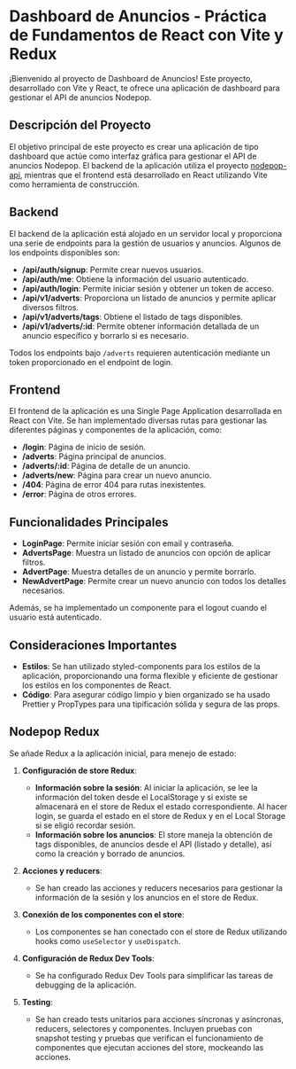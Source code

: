 # Dashboard de Anuncios - Práctica de Fundamentos de React con Vite y Redux

¡Bienvenido al proyecto de Dashboard de Anuncios! Este proyecto, desarrollado con Vite y React, te ofrece una aplicación de dashboard para gestionar el API de anuncios Nodepop.

## Descripción del Proyecto

El objetivo principal de este proyecto es crear una aplicación de tipo dashboard que actúe como interfaz gráfica para gestionar el API de anuncios Nodepop. El backend de la aplicación utiliza el proyecto [nodepop-api](https://github.com/davidjj76/nodepop-api), mientras que el frontend está desarrollado en React utilizando Vite como herramienta de construcción.

## Backend

El backend de la aplicación está alojado en un servidor local y proporciona una serie de endpoints para la gestión de usuarios y anuncios. Algunos de los endpoints disponibles son:

- **/api/auth/signup**: Permite crear nuevos usuarios.
- **/api/auth/me**: Obtiene la información del usuario autenticado.
- **/api/auth/login**: Permite iniciar sesión y obtener un token de acceso.
- **/api/v1/adverts**: Proporciona un listado de anuncios y permite aplicar diversos filtros.
- **/api/v1/adverts/tags**: Obtiene el listado de tags disponibles.
- **/api/v1/adverts/:id**: Permite obtener información detallada de un anuncio específico y borrarlo si es necesario.

Todos los endpoints bajo `/adverts` requieren autenticación mediante un token proporcionado en el endpoint de login.

## Frontend

El frontend de la aplicación es una Single Page Application desarrollada en React con Vite. Se han implementado diversas rutas para gestionar las diferentes páginas y componentes de la aplicación, como:

- **/login**: Página de inicio de sesión.
- **/adverts**: Página principal de anuncios.
- **/adverts/:id**: Página de detalle de un anuncio.
- **/adverts/new**: Página para crear un nuevo anuncio.
- **/404**: Página de error 404 para rutas inexistentes.
- **/error**: Página de otros errores.

## Funcionalidades Principales

- **LoginPage**: Permite iniciar sesión con email y contraseña.
- **AdvertsPage**: Muestra un listado de anuncios con opción de aplicar filtros.
- **AdvertPage**: Muestra detalles de un anuncio y permite borrarlo.
- **NewAdvertPage**: Permite crear un nuevo anuncio con todos los detalles necesarios.

Además, se ha implementado un componente para el logout cuando el usuario está autenticado.

## Consideraciones Importantes

- **Estilos**: Se han utilizado styled-components para los estilos de la aplicación, proporcionando una forma flexible y eficiente de gestionar los estilos en los componentes de React.
- **Código**: Para asegurar código limpio y bien organizado se ha usado Prettier y PropTypes para una tipificación sólida y segura de las props.

## Nodepop Redux

Se añade Redux a la aplicación inicial, para menejo de estado:

1. **Configuración de store Redux**:
   - **Información sobre la sesión**: Al iniciar la aplicación, se lee la información del token desde el LocalStorage y si existe se almacenará en el store de Redux el estado correspondiente. Al hacer login, se guarda el estado en el store de Redux  y en el Local Storage si se eligió recordar sesión.
   - **Información sobre los anuncios**: El store maneja la obtención de tags disponibles, de anuncios desde el API (listado y detalle), así como la creación y borrado de anuncios.

2. **Acciones y reducers**:
   - Se han creado las acciones y reducers necesarios para gestionar la información de la sesión y los anuncios en el store de Redux.

3. **Conexión de los componentes con el store**:
   - Los componentes se han conectado con el store de Redux utilizando hooks como `useSelector` y `useDispatch`.

4. **Configuración de Redux Dev Tools**:
   - Se ha configurado Redux Dev Tools para simplificar las tareas de debugging de la aplicación.

5. **Testing**:
   - Se han creado tests unitarios para acciones síncronas y asíncronas, reducers, selectores y componentes. Incluyen pruebas con snapshot testing y pruebas que verifican el funcionamiento de componentes que ejecutan acciones del store, mockeando las acciones.
